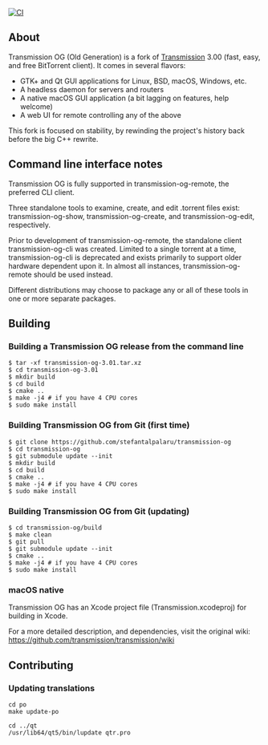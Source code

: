 [![CI](https://github.com/stefantalpalaru/transmission-og/actions/workflows/ci.yml/badge.svg)](https://github.com/stefantalpalaru/transmission-og/actions/workflows/ci.yml)

## About

Transmission OG (Old Generation) is a fork of [Transmission](https://github.com/transmission/transmission/) 3.00 (fast, easy, and free BitTorrent client). It comes in several flavors:
  * GTK+ and Qt GUI applications for Linux, BSD, macOS, Windows, etc.
  * A headless daemon for servers and routers
  * A native macOS GUI application (a bit lagging on features, help welcome)
  * A web UI for remote controlling any of the above

This fork is focused on stability, by rewinding the project's history back before the big C++ rewrite.

## Command line interface notes

Transmission OG is fully supported in transmission-og-remote, the preferred CLI client.

Three standalone tools to examine, create, and edit .torrent files exist: transmission-og-show, transmission-og-create, and transmission-og-edit, respectively.

Prior to development of transmission-og-remote, the standalone client transmission-og-cli was created. Limited to a single torrent at a time, transmission-og-cli is deprecated and exists primarily to support older hardware dependent upon it. In almost all instances, transmission-og-remote should be used instead.

Different distributions may choose to package any or all of these tools in one or more separate packages.

## Building

### Building a Transmission OG release from the command line

    $ tar -xf transmission-og-3.01.tar.xz
    $ cd transmission-og-3.01
    $ mkdir build
    $ cd build
    $ cmake ..
    $ make -j4 # if you have 4 CPU cores
    $ sudo make install

### Building Transmission OG from Git (first time)

    $ git clone https://github.com/stefantalpalaru/transmission-og
    $ cd transmission-og
    $ git submodule update --init
    $ mkdir build
    $ cd build
    $ cmake ..
    $ make -j4 # if you have 4 CPU cores
    $ sudo make install

### Building Transmission OG from Git (updating)

    $ cd transmission-og/build
    $ make clean
    $ git pull
    $ git submodule update --init
    $ cmake ..
    $ make -j4 # if you have 4 CPU cores
    $ sudo make install

### macOS native

Transmission OG has an Xcode project file (Transmission.xcodeproj) for building in Xcode.

For a more detailed description, and dependencies, visit the original wiki: https://github.com/transmission/transmission/wiki

## Contributing

### Updating translations

```text
cd po
make update-po

cd ../qt
/usr/lib64/qt5/bin/lupdate qtr.pro
```

